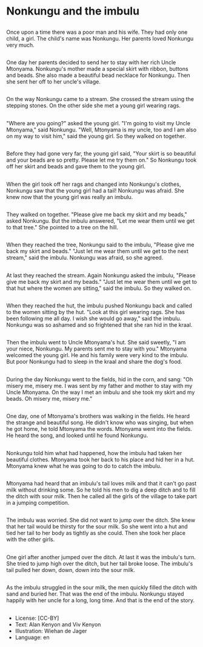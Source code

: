 # Nonkungu and the imbulu

##
Once upon a time there was a poor
man and his wife. They had only
one child, a girl. The child's name
was Nonkungu.
Her parents loved Nonkungu very
much.

##
One day her parents decided to
send her to stay with her rich Uncle
Mtonyama.
Nonkungu's mother made a special
skirt with ribbon, buttons and
beads.
She also made a beautiful bead
necklace for Nonkungu.
Then she sent her off to her uncle's
village.

##
On the way Nonkungu came to a
stream. She crossed the stream
using the stepping stones.
On the other side she met a young
girl wearing rags.

##
"Where are you going?" asked the
young girl.
"I'm going to visit my Uncle
Mtonyama," said Nonkungu.
"Well, Mtonyama is my uncle, too
and I am also on my way to visit
him," said the young girl.
So they walked on together.

##
Before they had gone very far, the
young girl said, "Your skirt is so
beautiful and your beads are so
pretty. Please let me try them on."
So Nonkungu took off her skirt and
beads and gave them to the young
girl.

##
When the girl took off her rags and
changed into Nonkungu's clothes,
Nonkungu saw that the young girl
had a tail!
Nonkungu was afraid.
She knew now that the young girl
was really an imbulu.

##
They walked on together.
"Please give me back my skirt and
my beads," asked Nonkungu.
But the imbulu answered, "Let me
wear them until we get to that
tree."
She pointed to a tree on the hill.

##
When they reached the tree,
Nonkungu said to the imbulu,
"Please give me back my skirt and
beads."
"Just let me wear them until we get
to the next stream," said the
imbulu.
Nonkungu was afraid, so she
agreed.

##
At last they reached the stream.
Again Nonkungu asked the imbulu,
"Please give me back my skirt and
my beads."
"Just let me wear them until we get
to that hut where the women are
sitting," said the imbulu.
So they walked on.

##
When they reached the hut, the
imbulu pushed Nonkungu back and
called to the women sitting by the
hut.
"Look at this girl wearing rags. She
has been following me all day. I
wish she would go away," said the
imbulu.
Nonkungu was so ashamed and so
frightened that she ran hid in the
kraal.

##
Then the imbulu went to Uncle
Mtonyama's hut. She said sweetly,
"I am your niece, Nonkungu. My
parents sent me to stay with you."
Mtonyama welcomed the young
girl. He and his family were very
kind to the imbulu.
But poor Nonkungu had to sleep in
the kraal and share the dog's food.

##
During the day Nonkungu went to
the fields, hid in the corn, and sang:
"Oh misery me, misery me.
I was sent by my father and mother
to stay with my Uncle Mtonyama.
On the way I met an imbulu and she
took my skirt and my beads.
Oh misery me, misery me."

##
One day, one of Mtonyama's
brothers was walking in the fields.
He heard the strange and beautiful
song.
He didn't know who was singing,
but when he got home, he told
Mtonyama the words.
Mtonyama went into the fields. He
heard the song, and looked until he
found Nonkungu.

##
Nonkungu told him what had
happened, how the imbulu had
taken her beautiful clothes.
Mtonyama took her back to his
place and hid her in a hut.
Mtonyama knew what he was going
to do to catch the imbulu.

##
Mtonyama had heard that an
imbulu's tail loves milk and that it
can't go past milk without drinking
some.
So he told his men to dig a deep
ditch and to fill the ditch with sour
milk.
Then he called all the girls of the
village to take part in a jumping
competition.

##
The imbulu was worried. She did
not want to jump over the ditch.
She knew that her tail would be
thirsty for the sour milk.
So she went into a hut and tied her
tail to her body as tightly as she
could. Then she took her place with
the other girls.

##
One girl after another jumped over
the ditch.
At last it was the imbulu's turn.
She tried to jump high over the
ditch, but her tail broke loose.
The imbulu's tail pulled her down,
down, down into the sour milk.

##
As the imbulu struggled in the sour
milk, the men quickly filled the
ditch with sand and buried her. That
was the end of the imbulu.
Nonkungu stayed happily with her
uncle for a long, long time.
And that is the end of the story.

##
* License: [CC-BY]
* Text: Alan Kenyon and Viv Kenyon
* Illustration: Wiehan de Jager
* Language: en
